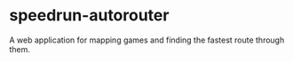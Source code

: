 # speedrun-autorouter
A web application for mapping games and finding the fastest route through them.
